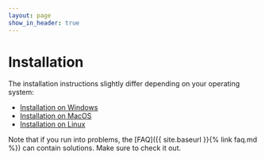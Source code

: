 ```yaml
---
layout: page
show_in_header: true
---
```


# Installation

The installation instructions slightly differ depending on your operating system:

* [Installation on Windows](windows/index.md)
* [Installation on MacOS](macos/index.md)
* [Installation on Linux](linux/index.md)

Note that if you run into problems, the [FAQ]({{ site.baseurl }}{% link faq.md %}) can contain solutions.
Make sure to check it out.
